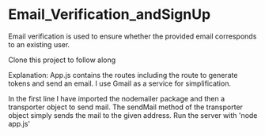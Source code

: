 # Email_Verification_andSignUp
Email verification is used to ensure whether the provided email corresponds to an existing user. 

Clone this project to follow along

Explanation: 
App.js contains the routes including the route to generate tokens and send an email.
I use Gmail as a service for simplification.   

In the first line I have imported the nodemailer package and then a transporter object to send mail.
The sendMail method of the transporter object simply sends the mail to the given address.
Run the server with 'node app.js'
